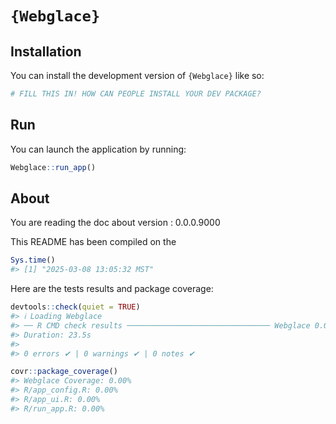 
<!-- README.md is generated from README.Rmd. Please edit that file -->

# `{Webglace}`

<!-- badges: start -->
<!-- badges: end -->

## Installation

You can install the development version of `{Webglace}` like so:

``` r
# FILL THIS IN! HOW CAN PEOPLE INSTALL YOUR DEV PACKAGE?
```

## Run

You can launch the application by running:

``` r
Webglace::run_app()
```

## About

You are reading the doc about version : 0.0.0.9000

This README has been compiled on the

``` r
Sys.time()
#> [1] "2025-03-08 13:05:32 MST"
```

Here are the tests results and package coverage:

``` r
devtools::check(quiet = TRUE)
#> ℹ Loading Webglace
#> ── R CMD check results ──────────────────────────────── Webglace 0.0.0.9000 ────
#> Duration: 23.5s
#> 
#> 0 errors ✔ | 0 warnings ✔ | 0 notes ✔
```

``` r
covr::package_coverage()
#> Webglace Coverage: 0.00%
#> R/app_config.R: 0.00%
#> R/app_ui.R: 0.00%
#> R/run_app.R: 0.00%
```
